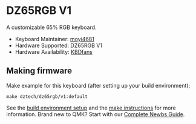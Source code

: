 # DZ65RGB V1

A customizable 65% RGB keyboard.

* Keyboard Maintainer: [moyi4681](https://github.com/moyi4681)
* Hardware Supported: DZ65RGB V1
* Hardware Availability: [KBDfans](https://kbdfans.com/)

## Making firmware

Make example for this keyboard (after setting up your build environment):

    make dztech/dz65rgb/v1:default

See the [build environment setup](https://docs.qmk.fm/#/getting_started_build_tools) and the [make instructions](https://docs.qmk.fm/#/getting_started_make_guide) for more information. Brand new to QMK? Start with our [Complete Newbs Guide](https://docs.qmk.fm/#/newbs).

